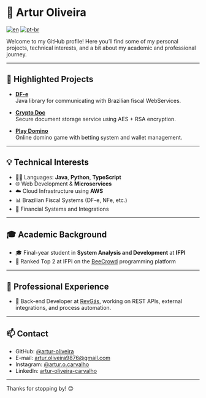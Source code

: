 # 👋 Artur Oliveira

[![en](https://img.shields.io/badge/lang-en-red.svg)](https://github.com/artur-oliveira/artur-oliveira/blob/main/README-en.md)
[![pt-br](https://img.shields.io/badge/lang-pt--br-green.svg)](https://github.com/artur-oliveira/artur-oliveira/blob/main/README.md)

Welcome to my GitHub profile! Here you’ll find some of my personal projects, technical interests, and a bit about my academic and professional journey.

---

## 🚀 Highlighted Projects

- [**DF-e**](https://github.com/artur-oliveira/dfe)  
  Java library for communicating with Brazilian fiscal WebServices.

- [**Crypto Doc**](https://github.com/artur-oliveira/crypto-doc)  
  Secure document storage service using AES + RSA encryption.

- [**Play Domino**](https://github.com/artur-oliveira/play-domino)  
  Online domino game with betting system and wallet management.

---

## 💡 Technical Interests

- 👨‍💻 Languages: **Java**, **Python**, **TypeScript**
- 🌐 Web Development & **Microservices**
- ☁️ Cloud Infrastructure using **AWS**
- 📊 Brazilian Fiscal Systems (DF-e, NFe, etc.)
- 🔐 Financial Systems and Integrations
---

## 🎓 Academic Background

- 🎓 Final-year student in **System Analysis and Development** at **IFPI**
- 🏅 Ranked Top 2 at IFPI on the [BeeCrowd](https://www.beecrowd.com.br/judge/pt/users/university/ifpi-geral) programming platform

---

## 👔 Professional Experience

- 💼 Back-end Developer at [RevGás](https://revgas.com), working on REST APIs, external integrations, and process automation.

---

## 📫 Contact

- GitHub: [@artur-oliveira](https://github.com/artur-oliveira)
- E-mail: artur.oliveira9876@gmail.com
- Instagram: [@artur.o.carvalho](https://instagram.com/artur.o.carvalho)
- LinkedIn: [artur-oliveira-carvalho](https://www.linkedin.com/in/artur-oliveira-carvalho/)

---

Thanks for stopping by! 😊  
